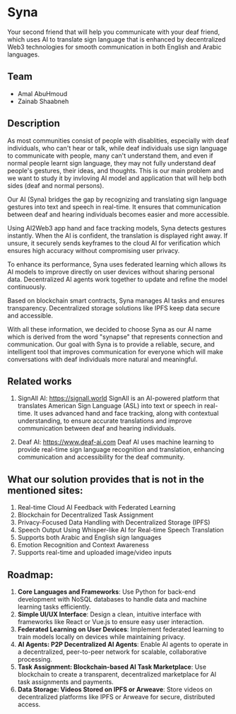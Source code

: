 # Syna
Your second friend that will help you communicate with your deaf friend, which uses AI to translate sign language that is enhanced by decentralized Web3 technologies for smooth communication in both English and Arabic languages.

## Team
- Amal AbuHmoud
- Zainab Shaabneh

## Description
As most communities consist of people with disablities, especially with deaf individuals, who can't hear or talk, while deaf individuals use sign language to communicate with people, many can't understand them, and even if normal people learnt sign language, they may not fully understand deaf people's gestures, their ideas, and thoughts. This is our main problem and we want to study it by invloving AI model and application that will help both sides (deaf and normal persons). 

Our AI (Syna) bridges the gap by recognizing and translating sign language gestures into text and speech in real-time. It ensures that communication between deaf and hearing individuals becomes easier and more accessible.

Using AI2Web3 app hand and face tracking models, Syna detects gestures instantly. When the AI is confident, the translation is displayed right away. If unsure, it securely sends keyframes to the cloud AI for verification which ensures high accuracy without compromising user privacy.

To enhance its performance, Syna uses federated learning which allows its AI models to improve directly on user devices without sharing personal data. Decentralized AI agents work together to update and refine the model continuously.

Based on blockchain smart contracts, Syna manages AI tasks and ensures transparency. Decentralized storage solutions like IPFS keep data secure and accessible.

With all these information, we decided to choose Syna as our AI name which is derived from the word "synapse" that represents connection and communication. Our goal with Syna is to provide a reliable, secure, and intelligent tool that improves communication for everyone which will make conversations with deaf individuals more natural and meaningful.

## Related works
1. SignAll AI: https://signall.world
SignAll is an AI-powered platform that translates American Sign Language (ASL) into text or speech in real-time. It uses advanced hand and face tracking, along with contextual understanding, to ensure accurate translations and improve communication between deaf and hearing individuals. 

2. Deaf AI: https://www.deaf-ai.com
Deaf AI uses machine learning to provide real-time sign language recognition and translation, enhancing communication and accessibility for the deaf community.

## What our solution provides that is not in the mentioned sites:
1. Real-time Cloud AI Feedback with Federated Learning
2. Blockchain for Decentralized Task Assignment
3. Privacy-Focused Data Handling with Decentralized Storage (IPFS)
4. Speech Output Using Whisper-like AI for Real-time Speech Translation
5. Supports both Arabic and English sign languages
6. Emotion Recognition and Context Awareness
7. Supports real-time and uploaded image/video inputs

## Roadmap:
1. **Core Languages and Frameworks**: Use Python for back-end development with NoSQL databases to handle data and machine learning tasks efficiently.
2. **Simple UI/UX Interface**: Design a clean, intuitive interface with frameworks like React or Vue.js to ensure easy user interaction.
3. **Federated Learning on User Devices**: Implement federated learning to train models locally on devices while maintaining privacy.
4. **AI Agents: P2P Decentralized AI Agents**: Enable AI agents to operate in a decentralized, peer-to-peer network for scalable, collaborative processing.
5. **Task Assignment: Blockchain-based AI Task Marketplace**: Use blockchain to create a transparent, decentralized marketplace for AI task assignments and payments.
6. **Data Storage: Videos Stored on IPFS or Arweave**: Store videos on decentralized platforms like IPFS or Arweave for secure, distributed access.


